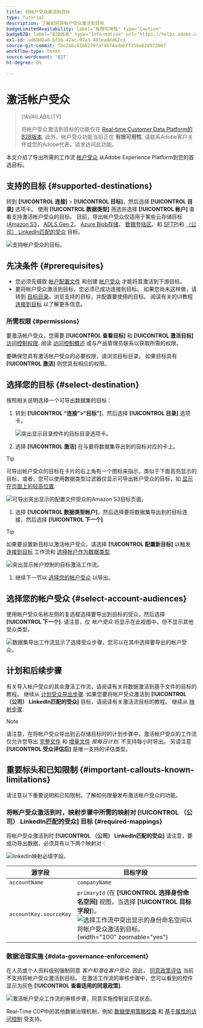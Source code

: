 ```yaml
---
title: 将帐户受众激活到目标
type: Tutorial
description: 了解如何将帐户受众激活到目标
badgeLimitedAvailability: label="有限可用性" type="Caution"
badgeB2B: label="B2B版本" type="Informative" url="https://helpx.adobe.com/legal/product-descriptions/real-time-customer-data-platform-b2b-edition-prime-and-ultimate-packages.html newtab=true"
exl-id: ad69d0a8-bf5b-42ac-97a3-401eadda62cd
source-git-commit: fbc2a6c81682797af4674adabff358a62d973007
workflow-type: tm+mt
source-wordcount: '827'
ht-degree: 0%

---
```


# 激活帐户受众

>[!AVAILABILITY]
>
>将帐户受众激活到目标的功能仅在 [Real-time Customer Data Platform的B2B版本](../../rtcdp/b2b-overview.md). 此外，帐户受众功能当前正在 **有限可用性**. 请联系Adobe客户关怀或您的Adobe代表，请求访问此功能。

本文介绍了导出所需的工作流 [帐户受众](/help/segmentation/ui/account-audiences.md) 从Adobe Experience Platform到您的首选目标。

## 支持的目标 {#supported-destinations}

转到 **[!UICONTROL 连接]** > **[!UICONTROL 目标]**，然后选择 **[!UICONTROL 目录]** 选项卡。 使用 **[!UICONTROL 数据类型]** 筛选并选择 **[!UICONTROL 帐户]** 查看支持激活帐户受众的目标。 目前，导出帐户受众仅适用于某些云存储目标([Amazon S3](/help/destinations/catalog/cloud-storage/amazon-s3.md)， [ADLS Gen 2](/help/destinations/catalog/cloud-storage/adls-gen2.md)， [Azure Blob存储](/help/destinations/catalog/cloud-storage/azure-blob.md)， [数据登陆区](/help/destinations/catalog/cloud-storage/data-landing-zone.md)、和 [SFTP](/help/destinations/catalog/cloud-storage/sftp.md))和 [（公司） LinkedIn匹配的受众](/help/destinations/catalog/social/linkedin.md) 目标。

![支持帐户受众的目标。](/help/destinations/assets/ui/activate-account-audiences/data-types-filter.png)

## 先决条件 {#prerequisites}

* 您必须先摄取 [帐户配置文件](/help/rtcdp/accounts/account-profile-overview.md) 和创建 [帐户受众](/help/segmentation/ui/account-audiences.md) 才能将其激活到下游目标。
* 要将帐户受众激活到目标，您必须已成功连接到目标。 如果您尚未这样做，请转到 [目标目录](../catalog/overview.md)，浏览支持的目标，并配置要使用的目标。 阅读有关的UI教程 [连接到目标](./connect-destination.md) 以了解更多信息。

### 所需权限 {#permissions}

要激活帐户受众，您需要 **[!UICONTROL 查看目标]** 和 **[!UICONTROL 激活目标]** [访问控制权限](/help/access-control/home.md#permissions). 阅读 [访问控制概述](/help/access-control/ui/overview.md) 或与产品管理员联系以获取所需的权限。

要确保您具有激活帐户受众的必要权限，请浏览目标目录。 如果目标具有 **[!UICONTROL 激活]** 则您具有相应的权限。

## 选择您的目标 {#select-destination}

按照相关说明选择一个可导出数据集的目标：

1. 转到 **[!UICONTROL “连接”>“目标”]**，然后选择 **[!UICONTROL 目录]** 选项卡。

   ![突出显示目录控件的目标目录选项卡。](/help/destinations/assets/ui/export-datasets/catalog-tab.png)

1. 选择 **[!UICONTROL 激活]** 在与要将数据集导出到的目标对应的卡上。

>[!TIP]
>
>可导出帐户受众的目标在卡片的右上角有一个图标来指示，类似于下面高亮显示的目标，或者，您可以使用数据类型过滤器仅显示可导出帐户受众的目标，如 [显示在页面上的较高位置](#supported-destinations).

![可导出突出显示的配置文件受众的Amazon S3目标页面。](/help/destinations/assets/ui/activate-account-audiences/amazon-s3-icon-activate-account-audiences.png)

1. 选择 **[!UICONTROL 数据类型帐户]**，然后选择要将数据集导出到的目标连接，然后选择 **[!UICONTROL 下一个]**.

>[!TIP]
> 
>如果要设置新目标以激活帐户受众，请选择 **[!UICONTROL 配置新目标]** 以触发 [连接到目标](/help/destinations/ui/connect-destination.md) 工作流和 [选择帐户作为数据类型](/help/destinations/ui/connect-destination.md#segment-activation-or-dataset-exports).

![突出显示帐户控制的目标激活工作流。](/help/destinations/assets/ui/activate-account-audiences/activate-account-audiences-highlighted.png)

1. 继续下一节以 [选择您的帐户受众](#select-profile-audiences) 以导出。

## 选择您的帐户受众 {#select-account-audiences}

使用帐户受众名称左侧的复选框选择要导出到目标的受众，然后选择 **[!UICONTROL 下一个]**. 请注意，仅 *帐户受众* 将显示在此视图中，但不显示其他受众类型。

![数据集导出工作流显示了选择受众步骤，您可以在其中选择要导出的帐户受众。](/help/destinations/assets/ui/activate-account-audiences/select-account-audiences.png)

## 计划和后续步骤

有关导入帐户受众的其余激活工作流，请阅读有关将数据激活到基于文件的目标的教程。 继续从 [计划受众导出步骤](/help/destinations/ui/activate-batch-profile-destinations.md#scheduling). 如果您要将帐户受众激活到 **[!UICONTROL （公司） LinkedIn匹配的受众]** 目标，请阅读有关激活流目标的教程。 继续从 [映射步骤](/help/destinations/ui/activate-segment-streaming-destinations.md#mapping).

>[!NOTE]
>
>请注意，在将帐户受众导出到云存储目标时的计划步骤中，激活帐户受众的工作流仅允许您导出 [完整文件](/help/destinations/ui/activate-batch-profile-destinations.md#export-full-files) 和 [增量文件](/help/destinations/ui/activate-batch-profile-destinations.md#export-incremental-files) _按每日计划_. 不支持每小时导出。 另请注意 **[!UICONTROL 受众评估后]** 是唯一支持的评估类型。

## 重要标头和已知限制 {#important-callouts-known-limitations}

请注意以下重要说明和已知限制，了解如何限量发布激活帐户受众的功能。

### 将帐户受众激活到时，映射步骤中所需的映射对 **[!UICONTROL （公司） LinkedIn匹配的受众]** 目标 {#required-mappings}

将帐户受众激活到时 **[!UICONTROL （公司） LinkedIn匹配的受众]** 请注意，要成功导出数据，必须具有以下两个映射对：

![linkedIn映射必填字段。](/help/destinations/assets/ui/activate-account-audiences/linkedin-mapping-required-fields.png)

| 源字段 | 目标字段 |
|---------|----------|
| `accountName` | `companyName` |
| `accountKey.sourceKey` | `primaryId` (在 **[!UICONTROL 选择身份命名空间]** 视图，当选择 **[!UICONTROL 目标字段]**)。 <br> ![选择工作流中突出显示的身份命名空间以将帐户受众激活到目标。](/help/destinations/assets/ui/activate-account-audiences/identity-namespace-highlighted.png "选择工作流中突出显示的身份命名空间以将帐户受众激活到目标。"){width="100" zoomable="yes"} |

### 数据治理实施 {#data-governance-enforcement}

在人员或个人资料级别强制同意 *客户和潜在客户受众*. 因此，  [同意政策评估](/help/data-governance/enforcement/auto-enforcement.md#consent-policy-evaluation) 当前不支持将帐户受众激活到目标。 在激活工作流的审核步骤中，您可以看到的控件显示为灰色 **[!UICONTROL 查看适用的同意政策]**.

![激活帐户受众工作流的审核步骤，同意实施控制呈灰显状态。](/help/destinations/assets/ui/activate-account-audiences/consent-checks-greyed-out.png)

Real-Time CDP中的其他数据治理机制，例如 [数据使用策略检查](/help/data-governance/enforcement/auto-enforcement.md#consent-policy-evaluation) 和 [基于属性的访问控制](/help/destinations/home.md#attribute-based-access) 受支持。
